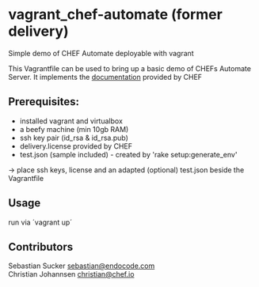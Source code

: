 # vagrant_chef-automate (former delivery)
Simple demo of CHEF Automate deployable with vagrant

This Vagrantfile can be used to bring up a basic demo of CHEFs Automate Server.
It implements the [documentation](https://docs.chef.io/install_chef_automate.html) provided by CHEF

## Prerequisites:

* installed vagrant and virtualbox
* a beefy machine (min 10gb RAM)
* ssh key pair (id_rsa & id_rsa.pub)
* delivery.license provided by CHEF
* test.json (sample included) - created by 'rake setup:generate_env'

-> place ssh keys, license and an adapted (optional) test.json beside the Vagrantfile

## Usage

run via ´vagrant up´

## Contributors

Sebastian Sucker <sebastian@endocode.com>  
Christian Johannsen <christian@chef.io>
